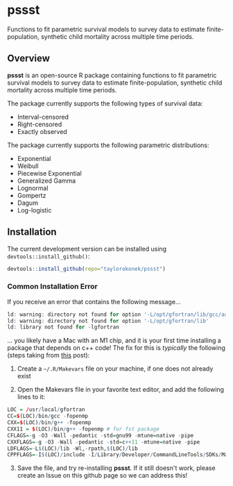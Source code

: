 # pssst

Functions to fit parametric survival models to survey data to estimate finite-population, synthetic child mortality across multiple time periods.

## Overview

**pssst** is an open-source R package containing functions to fit parametric survival models to survey data to estimate finite-population, synthetic child mortality across multiple time periods. 

The package currently supports the following types of survival data:

* Interval-censored
* Right-censored
* Exactly observed

The package currently supports the following parametric distributions:

* Exponential
* Weibull
* Piecewise Exponential
* Generalized Gamma
* Lognormal
* Gompertz
* Dagum
* Log-logistic

## Installation

The current development version can be installed using `devtools::install_github()`:

```R
devtools::install_github(repo="taylorokonek/pssst")
```

### Common Installation Error

If you receive an error that contains the following message...

```R
ld: warning: directory not found for option '-L/opt/gfortran/lib/gcc/aarch64-apple-darwin20.0/12.2.0'
ld: warning: directory not found for option '-L/opt/gfortran/lib'
ld: library not found for -lgfortran
```

... you likely have a Mac with an M1 chip, and it is your first time installing a package that depends on c++ code! The fix for this is *typically* the following (steps taking from <a href="https://github.com/Rdatatable/data.table/wiki/Installation" >this</a> post):


1. Create a `~/.R/Makevars` file on your machine, if one does not already exist

2. Open the Makevars file in your favorite text editor, and add the following lines to it:

```R
LOC = /usr/local/gfortran
CC=$(LOC)/bin/gcc -fopenmp
CXX=$(LOC)/bin/g++ -fopenmp
CXX11 = $(LOC)/bin/g++ -fopenmp # for fst package
CFLAGS=-g -O3 -Wall -pedantic -std=gnu99 -mtune=native -pipe
CXXFLAGS=-g -O3 -Wall -pedantic -std=c++11 -mtune=native -pipe
LDFLAGS=-L$(LOC)/lib -Wl,-rpath,$(LOC)/lib
CPPFLAGS=-I$(LOC)/include -I/Library/Developer/CommandLineTools/SDKs/MacOSX.sdk/usr/include
```

3. Save the file, and try re-installing **pssst**. If it still doesn't work, please create an Issue on this github page so we can address this!






